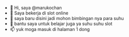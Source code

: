 - 👋 Hi,  saya @marukochan
- 👀 Saya bekerja di slot online
- 🌱 saya baru disini jadi mohon bimbingan nya para suhu
- 💞️ bantu saya untuk belajar juga ya suhu suhu slot
- 📫 yuk moga masuk di halaman 1 dong

<!---
marukocha/marukocha is a ✨ special ✨ repository because its `README.md` (this file) appears on your GitHub profile.
You can click the Preview link to take a look at your changes.
--->
